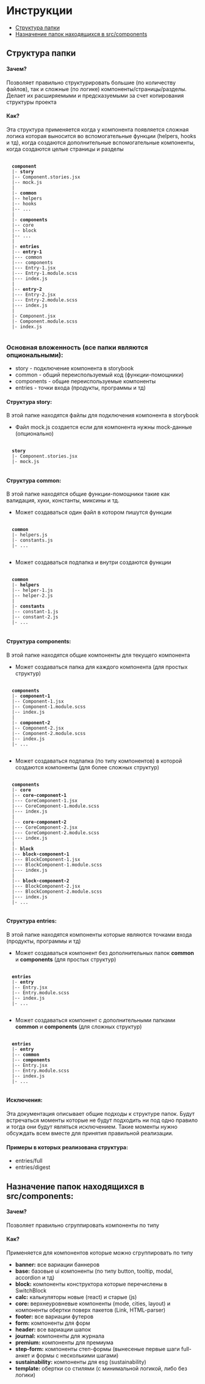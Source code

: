 # Инструкции

- [Структура папки](#структура-папки)
- [Назначение папок находящихся в src/components](#назначение-папок-находящихся-в-srccomponents)

## Структура папки

#### Зачем?
Позволяет правильно структурировать большие (по количеству файлов), так и сложные (по логике) компоненты/страницы/разделы. Делает их расширяемыми и предсказуемыми за счет копирования структуры проекта

#### Как?
Эта структура применяется когда у компонента появляется сложная логика которая выносится во вспомогательные функции (helpers, hooks и тд), когда создаются дополнительные вспомогательные компоненты, когда создаются целые страницы и разделы

<pre>
 <code>
  <b>component</b>
  |- <b>story</b>
  |-- Component.stories.jsx
  |-- mock.js
  |
  |- <b>common</b>
  |-- helpers
  |-- hooks
  |-- ...
  |
  |- <b>components</b>
  |-- core
  |-- block
  |-- ...
  |
  |- <b>entries</b>
  |-- <b>entry-1</b>
  |--- common
  |--- components
  |--- Entry-1.jsx
  |--- Entry-1.module.scss
  |--- index.js
  |
  |-- <b>entry-2</b>
  |--- Entry-2.jsx
  |--- Entry-2.module.scss
  |--- index.js
  |
  |- Component.jsx
  |- Component.module.scss
  |- index.js
 </code>
</pre>

### Основная вложенность (все папки являются опциональными):

- story - подключение компонента в storybook 
- common - общий переиспользуемый код (функции-помощники)
- components - общие переиспользуемые компоненты
- entries - точки входа (продукты, программы и тд)

#### Структура story:

В этой папке находятся файлы для подключения компонента в storybook

- Файл mock.js создается если для компонента нужны mock-данные (опционально)

<pre>
 <code>
  <b>story</b>
  |- Component.stories.jsx
  |- mock.js
 </code>
</pre>

#### Структура common:

В этой папке находятся общие функции-помощники такие как валидация, хуки, константы, миксины и тд.

- Может создаваться один файл в котором пишутся функции

<pre>
 <code>
  <b>common</b>
  |- helpers.js
  |- constants.js
  |- ...
 </code>
</pre>

- Может создаваться подпапка и внутри создаются функции

<pre>
 <code>
  <b>common</b>
  |- <b>helpers</b>
  |-- helper-1.js
  |-- helper-2.js
  |
  |- <b>constants</b>
  |-- constant-1.js
  |-- constant-2.js
  |- ...
 </code>
</pre>

#### Структура сomponents:

В этой папке находятся общие компоненты для текущего компонента

- Может создаваться папка для каждого компонента (для простых структур)

<pre>
 <code>
  <b>сomponents</b>
  |- <b>component-1</b>
  |-- Component-1.jsx
  |-- Component-1.module.scss
  |-- index.js
  |
  |- <b>component-2</b>
  |-- Component-2.jsx
  |-- Component-2.module.scss
  |-- index.js
  |- ...
 </code>
</pre>

- Может создаваться подпапка (по типу компонентов) в которой создаются компоненты (для более сложных структур)

<pre>
 <code>
  <b>сomponents</b>
  |- <b>core</b>
  |-- <b>core-component-1</b>
  |--- CoreComponent-1.jsx
  |--- CoreComponent-1.module.scss
  |--- index.js
  |
  |-- <b>core-component-2</b>
  |--- CoreComponent-2.jsx
  |--- CoreComponent-2.module.scss
  |--- index.js
  |
  |- <b>block</b>
  |-- <b>block-component-1</b>
  |--- BlockComponent-1.jsx
  |--- BlockComponent-1.module.scss
  |--- index.js
  |
  |-- <b>block-component-2</b>
  |--- BlockComponent-2.jsx
  |--- BlockComponent-2.module.scss
  |--- index.js
  |- ...
 </code>
</pre>

#### Структура entries:

В этой папке находятся компоненты которые являются точками входа (продукты, программы и тд)

- Может создаваться компонент без дополнительных папок **common** и **components** (для простых структур)

<pre>
 <code>
  <b>entries</b>
  |- <b>entry</b>
  |-- Entry.jsx
  |-- Entry.module.scss
  |-- index.js
  |- ...
 </code>
</pre>


- Может создаваться компонент с дополнительными папками **common** и **components** (для сложных структур)

<pre>
 <code>
  <b>entries</b>
  |- <b>entry</b>
  |-- <b>common</b>
  |-- <b>components</b>
  |-- Entry.jsx
  |-- Entry.module.scss
  |-- index.js
  |- ...
 </code>
</pre>

#### Исключения:

Эта документация описывает общие подходы к структуре папок. Будут встречаться моменты которые не будут подходить ни под одно правило и тогда они будут являться исключением. Такие моменты нужно обсуждать всем вместе для принятия правильной реализации.

#### Примеры в которых реализована структура:
- entries/full
- entries/digest

## Назначение папок находящихся в src/components:

#### Зачем?
Позволяет правильно сгруппировать компоненты по типу

#### Как?
Применяется для компонентов которые можно сгруппировать по типу

- **banner:** все вариации баннеров
- **base:** базовые ui компоненты (по типу button, tooltip, modal, accordion и тд)
- **block:** компоненты конструктора которые перечислены в SwitchBlock
- **calc:** калькуляторы новые (react) и старые (js)
- **core:** верхнеуровневые компоненты (mode, cities, layout) и компоненты обертки поверх пакетов (Link, HTML-parser)
- **footer:** все вариации футеров
- **form:** компоненты для форм
- **header:** все вариации шапок
- **journal:** компоненты для журнала
- **premium:** компоненты для премиума
- **step-form:** компоненты степ-формы (вынесеные первые шаги full-анкет и формы с несколькими шагами)
- **sustainability:** компоненты для esg (sustainability)
- **template:** обертки со стилями (с минимальной логикой, либо без логики)
